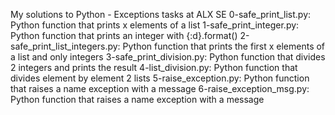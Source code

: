 My solutions to Python - Exceptions tasks at ALX SE
0-safe_print_list.py: Python function that prints x elements of a list
1-safe_print_integer.py: Python function that prints an integer with {:d}.format()
2-safe_print_list_integers.py: Python function that prints the first x elements of a list and only integers
3-safe_print_division.py: Python function that divides 2 integers and prints the result
4-list_division.py: Python function that divides element by element 2 lists
5-raise_exception.py: Python function that raises a name exception with a message
6-raise_exception_msg.py: Python function that raises a name exception with a message
